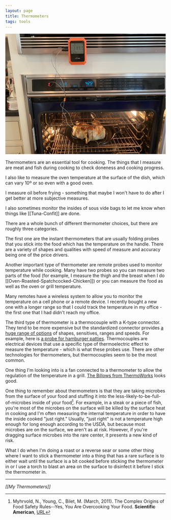 ```yaml
---
layout: page
title: Thermometers
tags: tools
---
```

![Thermometer](/images/spatchcocked-thermometer.jpeg)

Thermometers are an essential tool for cooking. The things that I measure are meat and fish during cooking to check doneness and cooking progress.

I also like to measure the oven temperature at the surface of the dish, which can vary 10º or so even with a good oven.

I measure oil before frying - something that maybe I won't have to do after I get better at more subjective measures.

I also sometimes monitor the insides of sous vide bags to let me know when things like [[Tuna-Confit]] are done.

There are a whole bunch of different thermometer choices, but there are roughly three categories.

The first one are the instant thermometers that are usually folding probes that you stick into the food which has the temperature on the handle. There are a variety of shapes and qualities with speed of measure and accuracy being one of the price drivers.

Another important type of thermometer are remote probes used to monitor temperature while cooking. Many have two probes so you can measure two parts of the food (for example, I measure the thigh and the breast when I do [[Oven-Roasted-Spatchcocked-Chicken]]) or you can measure the food as well as the oven or grill temperature.

Many remotes have a wireless system to allow you to monitor the temperature on a cell phone or a remote device. I recently bought a new one with a longer range so that I could track the temperature in my office - the first one that I had didn't reach my office.

The third type of thermometer is a thermocouple with a K-type connector. They tend to be more expensive but the standardized connector provides [a huge range of options](https://www.thermoworks.com/Handheld-Probes/Probes/Type-K-Thermocouple?gclid=CjwKCAjw2Jb7BRBHEiwAXTR4jRW8JtSWLCJFwd-NajVAzCVupXkDq90H-Q6HYHu8dkYVE-ZfH9sgOxoCEvcQAvD_BwE) of shapes, sensitives, ranges and speeds. For example, here is [a probe for hamburger patties](https://www.webstaurantstore.com/taylor-9810-2-hamburger-fillet-type-k-probe-with-coiled-cable-and-188-tip/60898102.html). Thermocouples are electrical devices that use a specific type of thermoelectric effect to measure the temperature - which is what these probes use. There are other technologies for thermometers, but thermocouples seem to be the most common.

One thing I'm looking into is a fan connected to a thermometer to allow the regulation of the temperature in a grill. [The Billows from ThermoWorks](https://learntobbq.com/thermoworks-billows-on-a-weber-kettle-22-installation-and-review/) looks good.

One thing to remember about thermometers is that they are taking microbes from the surface of your food and stuffing it into the less-likely-to-be-full-of-microbes inside of your food[^1]. For example, in a steak or a piece of fish, you're most of the microbes on the surface will be killed by the surface heat in cooking and I'm often measuring the internal temperature in order to have the inside cooked "just right." Usually, "just right" is not a temperature high enough for long enough according to the USDA, but because most microbes are on the surface, we aren't as at risk. However, if you're dragging surface microbes into the rare center, it presents a new kind of risk.

What I do when I'm doing a roast or a reverse sear or some other thing where I want to stick a thermometer into a thing that has a rare surface is to either wait until the surface is a bit cooked before sticking the thermometer in or I use a torch to blast an area on the surface to disinfect it before I stick the thermometer in.

---
*[[My Thermometers]]*

[^1]: Myhrvold, N., Young, C., Bilet, M. (March, 2011). The Complex Origins of Food Safety Rules--Yes, You Are Overcooking Your Food. **Scientific American**, [URL](https://www.scientificamerican.com/article/complex-origins-food-safety-rules/)